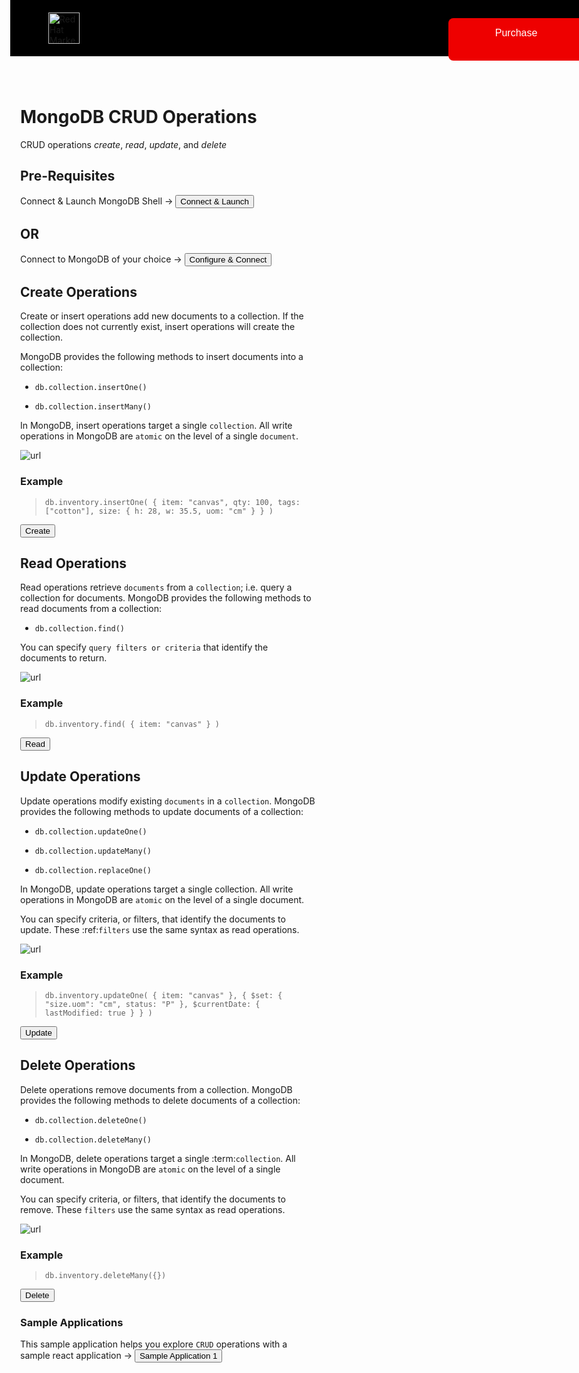 
<!DOCTYPE html>
<html>

<head>
  <meta name="viewport" content="width=device-width, initial-scale=1">
  <style>
    body {
      margin: 0;
    }
    .button {
      background-color: #e00;
      border-radius: 8px;
      border: none;
      color: white;
      padding: 15px 75px;
      padding-bottom: 35px;
      text-align: center;
      text-decoration: none;
      display: inline-block;
      font-size: 16px;
      margin: 4px 2px;
      cursor: pointer;
      position: fixed;
      left: 78%
    }
    .navbar {
      overflow: hidden;
      background-color: black;
      padding-top: 20px;
      padding-bottom: 20px;
      position: fixed;
      top: 0;
      width: 100%;
    }
    .navbar a {
      float: left;
      display: block;
      text-align: center;
      padding: 5px 16px;
      text-decoration: none;
      font-size: 17px;
    }
    .main {
      padding: 16px;
      margin-top: 65px;
      height: 1500px;
      /* Used in this example to enable scrolling */
    }
  </style>
</head>

<body>

<div class="navbar">
<img
          height="pixels"
          src="https://marketplace.redhat.com/en-us/assets/red-hat-marketplace-logo-horizontal-reverse.svg"
          alt="Red Hat Marketplace logo" title="Red Hat Marketplace logo" style="height: 50px; margin-left: 3%;">
          <a href="https://marketplace.redhat.com/en-us/products/mongodb-enterprise-advanced-from-ibm/pricing#pricing-and-plans">
              <button class="button">Purchase</button>
          </a>
                
  </div>

<div class="main">





# MongoDB CRUD Operations


CRUD operations *create*, *read*, *update*, and *delete*

## Pre-Requisites

Connect & Launch MongoDB Shell <span>&#8594;</span>
 <a href='didact://?commandId=vscode.didact.sendNamedTerminalAString&text=MongoDB%20Shell$$mongo%20%22mongodb://a079e195a0638452a970fcf120de033c-1333340820.us-west-2.elb.amazonaws.com:27017/?readPreference=primary%26ssl=false%22' title='Connect'><button>Connect & Launch</button></a>   

## OR

Connect to MongoDB of your choice <span>&#8594;</span>
 <a href='didact://?commandId=mdb.connect' title='Configure and Connect'><button>Configure & Connect</button></a>   

## Create Operations


Create or insert operations add new documents to a collection. If the
collection does not currently exist, insert operations will create the
collection.

MongoDB provides the following methods to insert documents into a
collection:

* `db.collection.insertOne()`

* `db.collection.insertMany()`

In MongoDB, insert operations target a single `collection`. All
write operations in MongoDB are `atomic` on the level of a single
`document`.

![url](https://docs.mongodb.com/manual/_images/crud-annotated-mongodb-insertOne.bakedsvg.svg)

### Example

> `db.inventory.insertOne(
   { item: "canvas", qty: 100, tags: ["cotton"], size: { h: 28, w: 35.5, uom: "cm" } }
)`

<a href='didact://?commandId=vscode.didact.sendNamedTerminalAString&text=MongoDB%20Shell$$db.inventory.insertOne({item:"canvas",qty:100,tags:["cotton"],size:{h:28,w:35.5,uom:"cm"}})' title='Create'><button>Create</button></a>

## Read Operations

Read operations retrieve `documents` from a `collection`; i.e. query a collection for
documents. MongoDB provides the following methods to read documents from
a collection:

* `db.collection.find()`

You can specify `query filters or criteria` that identify the documents to return.

![url](https://docs.mongodb.com/manual/_images/crud-annotated-mongodb-updateMany.bakedsvg.svg)

### Example


> `db.inventory.find( { item: "canvas" } )`

<a href='didact://?commandId=vscode.didact.sendNamedTerminalAString&text=MongoDB%20Shell$$db.inventory.find({item:"canvas"})' title='Read'><button>Read</button></a>

## Update Operations

Update operations modify existing `documents` in a `collection`. MongoDB
provides the following methods to update documents of a collection:

* `db.collection.updateOne()`

* `db.collection.updateMany()`

* `db.collection.replaceOne()`

In MongoDB, update operations target a single collection. All write
operations in MongoDB are `atomic` on the level of a single document.

You can specify criteria, or filters, that identify the documents to
update. These :ref:`filters` use the same
syntax as read operations.

![url](https://docs.mongodb.com/manual/_images/crud-annotated-mongodb-updateMany.bakedsvg.svg)

### Example 


> `db.inventory.updateOne(
   { item: "canvas" },
   {
     $set: { "size.uom": "cm", status: "P" },
     $currentDate: { lastModified: true }
   }
)`

<a href='didact://?commandId=vscode.didact.sendNamedTerminalAString&text=MongoDB%20Shell$$db.inventory.updateOne({item:"canvas"},{$set:{"size.uom":"cm",status:"P"},$currentDate:{lastModified:true}})' title='Update'><button>Update</button></a>

## Delete Operations

Delete operations remove documents from a collection. MongoDB provides
the following methods to delete documents of a collection:

* `db.collection.deleteOne()`

* `db.collection.deleteMany()`

In MongoDB, delete operations target a single :term:`collection`. All
write operations in MongoDB are `atomic` on the level of a single document.

You can specify criteria, or filters, that identify the documents to
remove. These `filters` use the same
syntax as read operations.

![url](https://docs.mongodb.com/manual/_images/crud-annotated-mongodb-deleteMany.bakedsvg.svg)

### Example


> `db.inventory.deleteMany({})`

<a href='didact://?commandId=vscode.didact.sendNamedTerminalAString&text=MongoDB%20Shell$$db.inventory.deleteMany({})' title='Delete'><button>Delete</button></a>


### Sample Applications
This sample application helps you explore `CRUD` operations with a sample react application <span>&#8594;</span>
<a href='didact://?commandId=vscode.didact.startDidact&projectFilePath=MongoDB-Node-App/Sample-Application-1/sample-app1-README.md' title='Sample Application 1'><button>Sample Application 1</button></a> 


</div>

</body>

</html>


